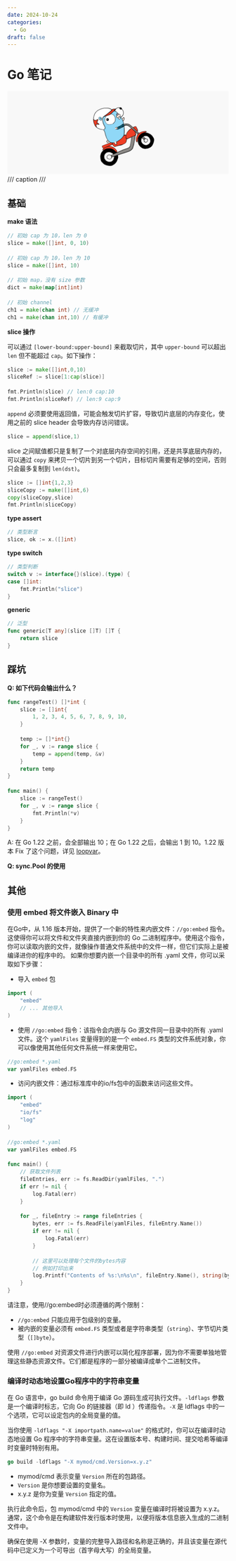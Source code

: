 ```yaml
---
date: 2024-10-24
categories:
  - Go
draft: false
---
```


# Go 笔记

![](../assert/go.png)
/// caption
///

<!-- more -->
## 基础

**make 语法**
```go
// 初始 cap 为 10，len 为 0
slice = make([]int, 0, 10)

// 初始 cap 为 10，len 为 10
slice = make([]int, 10)

// 初始 map，没有 size 参数
dict = make(map[int]int)

// 初始 channel
ch1 = make(chan int) // 无缓冲
ch1 = make(chan int,10) // 有缓冲
```

**slice 操作**

可以通过 `[lower-bound:upper-bound]` 来截取切片，其中 `upper-bound` 可以超出 `len` 但不能超过 `cap`。如下操作：

```go
slice := make([]int,0,10)
sliceRef := slice[1:cap(slice)]

fmt.Println(slice) // len:0 cap:10
fmt.Println(sliceRef) // len:9 cap:9
```

`append` 必须要使用返回值，可能会触发切片扩容，导致切片底层的内存变化，使用之前的 slice header 会导致内存访问错误。
```go
slice = append(slice,1)
```

slice 之间赋值都只是复制了一个对底层内存空间的引用，还是共享底层内存的，可以通过 `copy` 来拷贝一个切片到另一个切片，目标切片需要有足够的空间，否则只会最多复制到 `len(dst)`。

```go
slice := []int{1,2,3}
sliceCopy := make([]int,6)
copy(sliceCopy,slice)
fmt.Println(sliceCopy)
```

**type assert**

```go
// 类型断言
slice, ok := x.([]int)
```

**type switch**
```go
// 类型判断
switch v := interface{}(slice).(type) {
case []int:
	fmt.Println("slice")
}
```

**generic**
```go
// 泛型
func generic[T any](slice []T) []T {
	return slice
}
```

## 踩坑

**Q: 如下代码会输出什么？**
```go
func rangeTest() []*int {
	slice := []int{
		1, 2, 3, 4, 5, 6, 7, 8, 9, 10,
	}

	temp := []*int{}
	for _, v := range slice {
		temp = append(temp, &v)	
	}
	return temp
}

func main() {
	slice := rangeTest()
	for _, v := range slice {
		fmt.Println(*v)
	}
}
```
A: 在 Go 1.22 之前，会全部输出 10；在 Go 1.22 之后，会输出 1 到 10。1.22 版本 Fix 了这个问题，详见 [loopvar](https://go.dev/blog/loopvar-preview)。

**Q: sync.Pool 的使用**



## 其他

### 使用 embed 将文件嵌入 Binary 中

在Go中，从 1.16 版本开始，提供了一个新的特性来内嵌文件：`//go:embed` 指令。这使得你可以将文件和文件夹直接内嵌到你的 Go 二进制程序中。使用这个指令，你可以读取内嵌的文件，就像操作普通文件系统中的文件一样，但它们实际上是被编译进你的程序中的。
如果你想要内嵌一个目录中的所有 .yaml 文件，你可以采取如下步骤：

- 导入 `embed` 包
```go
import (
    "embed"
    // ... 其他导入
)
```
- 使用 `//go:embed` 指令：该指令会内嵌与 Go 源文件同一目录中的所有 .yaml 文件。这个 `yamlFiles` 变量得到的是一个 `embed.FS` 类型的文件系统对象，你可以像使用其他任何文件系统一样来使用它。
```go
//go:embed *.yaml
var yamlFiles embed.FS
```
- 访问内嵌文件：通过标准库中的io/fs包中的函数来访问这些文件。
```go
import (
    "embed"
    "io/fs"
    "log"
)

//go:embed *.yaml
var yamlFiles embed.FS

func main() {
    // 获取文件列表
    fileEntries, err := fs.ReadDir(yamlFiles, ".")
    if err != nil {
        log.Fatal(err)
    }

    for _, fileEntry := range fileEntries {
        bytes, err := fs.ReadFile(yamlFiles, fileEntry.Name())
        if err != nil {
            log.Fatal(err)
        }

        // 这里可以处理每个文件的bytes内容
        // 例如打印出来
        log.Printf("Contents of %s:\n%s\n", fileEntry.Name(), string(bytes))
    }
}
```

请注意，使用//go:embed时必须遵循的两个限制：

- `//go:embed` 只能应用于包级别的变量。
- 被内嵌的变量必须有 `embed.FS` 类型或者是字符串类型（`string`）、字节切片类型（`[]byte`）。

使用 `//go:embed` 对资源文件进行内嵌可以简化程序部署，因为你不需要单独地管理这些静态资源文件。它们都是程序的一部分被编译成单个二进制文件。

### 编译时动态地设置Go程序中的字符串变量

在 Go 语言中，go build 命令用于编译 Go 源码生成可执行文件。`-ldflags` 参数是一个编译时标志，它向 Go 的链接器（即 ld ）传递指令。`-X` 是 ldflags 中的一个选项，它可以设定包内的全局变量的值。

当你使用 `-ldflags "-X importpath.name=value"` 的格式时，你可以在编译时动态地设置 Go 程序中的字符串变量。这在设置版本号、构建时间、提交哈希等编译时变量时特别有用。
```go
go build -ldflags "-X mymod/cmd.Version=x.y.z"
```

- mymod/cmd 表示变量 `Version` 所在的包路径。
- `Version` 是你想要设置的变量名。
- x.y.z 是你为变量 `Version` 指定的值。

执行此命令后，包 mymod/cmd 中的 `Version` 变量在编译时将被设置为 x.y.z。通常，这个命令是在构建软件发行版本时使用，以便将版本信息嵌入生成的二进制文件中。

确保在使用 -X 参数时，变量的完整导入路径和名称是正确的，并且该变量在源代码中已定义为一个可导出（首字母大写）的全局变量。
